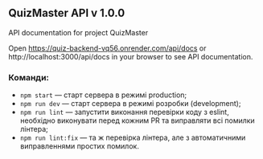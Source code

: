 ## QuizMaster API v 1.0.0

API documentation for project QuizMaster

Open https://quiz-backend-vq56.onrender.com/api/docs or
http://localhost:3000/api/docs in your browser to see API documentation.

### Команди:

- `npm start` &mdash; старт сервера в режимі production;
- `npm run dev` &mdash; старт сервера в режимі розробки (development);
- `npm run lint` &mdash; запустити виконання перевірки коду з eslint, необхідно
  виконувати перед кожним PR та виправляти всі помилки лінтера;
- `npm run lint:fix` &mdash; та ж перевірка лінтера, але з автоматичними
  виправленнями простих помилок.
